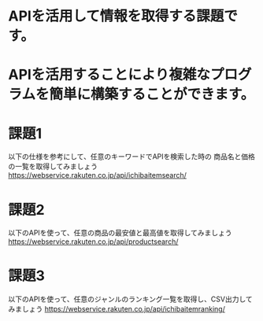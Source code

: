 # APIを活用して情報を取得する課題です。
# APIを活用することにより複雑なプログラムを簡単に構築することができます。

# 課題1
以下の仕様を参考にして、任意のキーワードでAPIを検索した時の
商品名と価格の一覧を取得してみましょう
https://webservice.rakuten.co.jp/api/ichibaitemsearch/

# 課題2 
以下のAPIを使って、任意の商品の最安値と最高値を取得してみましょう
https://webservice.rakuten.co.jp/api/productsearch/

# 課題3
以下のAPIを使って、任意のジャンルのランキング一覧を取得し、CSV出力してみましょう
https://webservice.rakuten.co.jp/api/ichibaitemranking/
